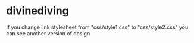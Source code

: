 # divinediving
If you change link stylesheet from "css/style1.css" to "css/style2.css" you can see another version of design

